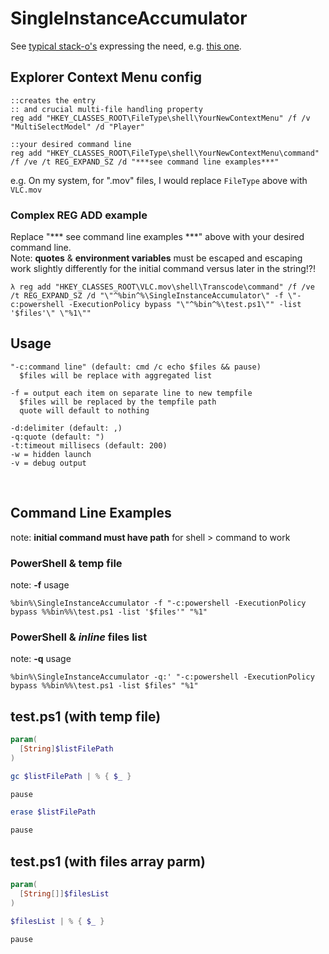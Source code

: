 ﻿# SingleInstanceAccumulator

See [typical stack-o's](https://www.google.com/search?q=context+menu+single+instance+site%3Astackoverflow.com) expressing the need, e.g. [this one](https://stackoverflow.com/questions/1821662/how-to-add-new-items-to-right-click-event-on-folders-and-files-in-windows).

## Explorer Context Menu config
```batch
::creates the entry
:: and crucial multi-file handling property
reg add "HKEY_CLASSES_ROOT\FileType\shell\YourNewContextMenu" /f /v "MultiSelectModel" /d "Player"

::your desired command line
reg add "HKEY_CLASSES_ROOT\FileType\shell\YourNewContextMenu\command" /f /ve /t REG_EXPAND_SZ /d "***see command line examples***"
```
e.g. On my system, for ".mov" files, I would replace `FileType` above with `VLC.mov`

### Complex REG ADD example
Replace "*** see command line examples ***" above with your desired command line.<br/>
Note: **quotes** & **environment variables** must be escaped and escaping work slightly differently for the initial command versus later in the string!?!

```
λ reg add "HKEY_CLASSES_ROOT\VLC.mov\shell\Transcode\command" /f /ve /t REG_EXPAND_SZ /d "\"^%bin^%\SingleInstanceAccumulator\" -f \"-c:powershell -ExecutionPolicy bypass "\"^%bin^%\test.ps1\"" -list '$files'\" \"%1\""
```

## Usage
```shell
"-c:command line" (default: cmd /c echo $files && pause)
  $files will be replace with aggregated list

-f = output each item on separate line to new tempfile
  $files will be replaced by the tempfile path
  quote will default to nothing

-d:delimiter (default: ,)
-q:quote (default: ")
-t:timeout millisecs (default: 200)
-w = hidden launch
-v = debug output
```
<br/>

## Command Line Examples
note: **initial command must have path** for shell > command to work

### PowerShell & temp file
note: **-f** usage
```
%bin%\SingleInstanceAccumulator -f "-c:powershell -ExecutionPolicy bypass %%bin%%\test.ps1 -list '$files'" "%1"
```

### PowerShell & *inline* files list
note: **-q** usage
```
%bin%\SingleInstanceAccumulator -q:' "-c:powershell -ExecutionPolicy bypass %%bin%%\test.ps1 -list $files" "%1"
```

## test.ps1 (with temp file)
```powershell
param(
  [String]$listFilePath
)

gc $listFilePath | % { $_ }

pause

erase $listFilePath

pause
```

## test.ps1 (with files array parm)
```powershell
param(
  [String[]]$filesList
)

$filesList | % { $_ }

pause
```

